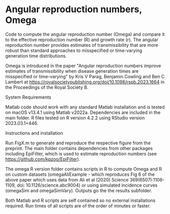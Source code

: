 # Angular reproduction numbers, Omega

Code to compute the angular reproduction number (Omega) and compare it to the effective reproduction number (R) and growth rate (r). The angular reproduction number provides estimates of transmissibility that are more robust than standard approaches to misspecified or time-varying generation time distributions.

Omega is introduced in the paper "Angular reproduction numbers improve estimates of transmissibility when disease generation times are misspecified or time-varying" by Kris V Parag, Benjamin Cowling and Ben C Lambert at https://royalsocietypublishing.org/doi/10.1098/rspb.2023.1664 in the Proceedings of the Royal Society B.

System Requirements

Matlab code should work with any standard Matlab installation and is tested on macOS v13.4.1 using Matlab v2022a. Dependencies are included in the main folder. R files tested on R version 4.2.2 using RStudio version 2023.03.1+446.

Instructions and installation

Run FigX.m to generate and reproduce the respective figure from the preprint. The main folder contains dependencies from other packages including EpiFilter, which is used to estimate reproduction numbers (see https://github.com/kpzoo/EpiFilter).

The omega R version folder contains scripts in R to compute Omega and R on custom datasets (omegaAliExample - which reproduces Fig 6 of the above paper which uses data from Ali et al (2020) Science 369(6507):1106-1109, doi: 10.1126/science.abc9004) or using simulated incidence curves (omegaSim and omegaSimVary). Outputs go the the results subfolder.

Both Matlab and R scripts are self contained so no external installations required. Run times of all scripts are of the order of minutes or faster.
